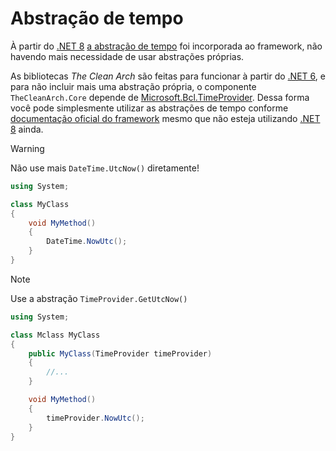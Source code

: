 # Abstração de tempo

À partir do [.NET 8][NET8] [a abstração de tempo][NET8-TIMEABSTRACTION] foi incorporada ao framework, não havendo mais necessidade de usar abstrações próprias.

As bibliotecas _The Clean Arch_ são feitas para funcionar à partir do [.NET 6][NET6],
e para não incluir mais uma abstração própria, o componente `TheCleanArch.Core` depende de [Microsoft.Bcl.TimeProvider][BCL-TIMEPROVIDER]. Dessa forma você pode simplesmente utilizar as abstrações de tempo conforme [documentação oficial do framework][NET8-TIMEABSTRACTION] mesmo que não esteja utilizando [.NET 8][NET8] ainda.

> [!WARNING]
> Não use mais `DateTime.UtcNow()` diretamente!
```csharp
using System;

class MyClass
{
    void MyMethod()
    {
        DateTime.NowUtc();
    }
}
```

> [!NOTE]
> Use a abstração `TimeProvider.GetUtcNow()`
```csharp
using System;

class Mclass MyClass
{
    public MyClass(TimeProvider timeProvider)
    {
        //...
    }

    void MyMethod()
    {
        timeProvider.NowUtc();
    }
}
```

[NET6]: https://learn.microsoft.com/pt-br/dotnet/core/whats-new/dotnet-6
[NET8]: https://learn.microsoft.com/pt-br/dotnet/core/whats-new/dotnet-8
[NET8-TIMEABSTRACTION]: https://learn.microsoft.com/pt-br/dotnet/core/whats-new/dotnet-8/runtime#time-abstraction
[BCL-TIMEPROVIDER]: https://www.nuget.org/packages/Microsoft.Bcl.TimeProvider